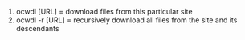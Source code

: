 

1. ocwdl [URL]  = download files from this particular site
2. ocwdl -r [URL] = recursively download all files from the site and its descendants  
